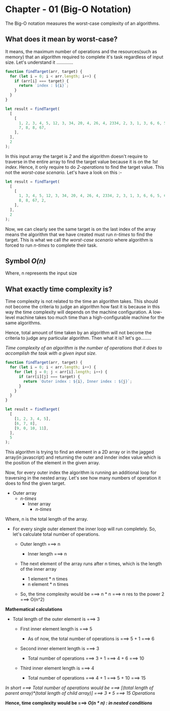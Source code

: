 # Chapter - 01 (Big-O Notation)

The Big-O notation measures the worst-case complexity of an algorithms.

## **What does it mean by worst-case?**

It means, the maximum number of operations and the resources(such as memory) that an algorithm required to complete it's task regardless of input size. Let's understand it .............

```js
function findTarget(arr, target) {
  for (let i = 0; i < arr.length; i++) {
    if (arr[i] === target) {
      return `index : ${i}`;
    }
  }
}

let result = findTarget(
  [
    [
      1, 2, 3, 4, 5, 12, 3, 34, 20, 4, 26, 4, 2334, 2, 3, 1, 3, 6, 6, 5, 6, 6,
      7, 8, 8, 67,
    ],
  ],
  2
);
```

In this input array the target is _2_ and the algorithm doesn't require to traverse in the entire array to find the target value because it is on the _1st index_. Hence, it only require to do _2-operations_ to find the target value. This not the _worst-case scenario._ Let's have a look on this :-

```js
let result = findTarget(
  [
    [
      1, 3, 4, 5, 12, 3, 34, 20, 4, 26, 4, 2334, 2, 3, 1, 3, 6, 6, 5, 6, 6, 7,
      8, 8, 67, 2,
    ],
  ],
  2
);
```

Now, we can clearly see the same target is on the last index of the array means the algorithm that we have created must run _n-times_ to find the target. This is what we call _the worst-case scenario_ where algorithm is forced to run _n-times_ to complete their task.

## Symbol **_O(n)_**

Where, n represents the input size

## What exactly time complexity is?

Time complexity is not related to the time an algorithm takes. This should not become the criteria to judge an algorithm how fast it is because in this way the time complexity will depends on the machine configuration. A low-level machine takes too much time than a high-configurable machine for the same algorithms.

Hence, total amount of time taken by an algorithm will not become the criteria to judge any particular algorithm. Then what it is? let's go........

_Time complexity of an algorithm is the number of operations that it does to accomplish the task with a given input size._

```js
function findTarget(arr, target) {
  for (let i = 0; i < arr.length; i++) {
    for (let j = 0; j < arr[i].length; i++) {
      if (arr[i][j] === target) {
        return `Outer index : ${i}, Inner index : ${j}`;
      }
    }
  }
}

let result = findTarget(
  [
    [1, 2, 3, 4, 5],
    [6, 7, 8],
    [9, 0, 10, 11],
  ],
  5
);
```

This algorithm is trying to find an element in a 2D array or in the jagged array(in javascript) and returning the outer and innder index value which is the position of the element in the given array.

Now, for every outer index the algorithm is running an additional loop for traversing in the nested array. Let's see how many numbers of operation it does to find the given target.

- Outer array
  - _n-times_
    - Inner array
      - _n-times_

Where, n is the total length of the array.

- For every single outer element the inner loop will run completely. So, let's calculate total number of operations.

  - Outer length ===> n

    - Inner length ===> n

  - The next element of the array runs after n times, which is the length of the inner array
    - 1 element \* n times
    - n element \* n times
  - So, the time complexity would be ===> n \* n ===> n res to the power 2 ===> O(n^2)

**Mathematical calculations**

- Total length of the outer element is ===> 3

  - First inner element length is ===> 5

    - As of now, the total number of operations is ===> 5 + 1 ===> 6

  - Second inner element length is ===> 3

    - Total number of operations ===> 3 + 1 ===> 4 + 6 ===> 10

  - Third inner element length is ===> 4
    - Total number of operations ===> 4 + 1 ===> 5 + 10 ===> 15

_In short ===> Total number of operations would be ===> [(total length of parent array)*(total length of child array)] ===> 3 \* 5 ===> 15 Operations_

**Hence, time complexity would be ===> _O(n \* n) : in nested conditions_**
